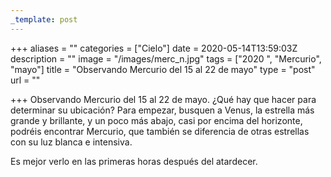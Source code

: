 ```yaml
---
_template: post
---
```



+++
aliases = ""
categories = ["Cielo"]
date = 2020-05-14T13:59:03Z
description = ""
image = "/images/merc_n.jpg"
tags = ["2020 ", "Mercurio", "mayo"]
title = "Observando Mercurio del 15 al 22 de mayo"
type = "post"
url = ""

+++
Observando Mercurio del 15 al 22 de mayo. ¿Qué hay que hacer para determinar su ubicación? Para empezar, busquen a Venus, la estrella más grande y brillante, y un poco más abajo, casi por encima del horizonte, podréis encontrar Mercurio, que también se diferencia de otras estrellas con su luz blanca e intensiva.  
  
Es mejor verlo en las primeras horas después del atardecer.
